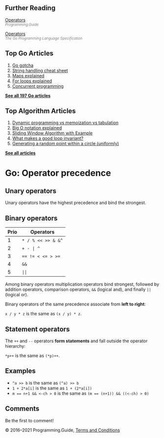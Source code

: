 <span class="underline"></span>

<span class="underline"></span>

Further Reading
---------------

[Operators](operators.html)  
<span style="color: grey; font-style: italic; font-size: smaller">Programming.Guide</span>

[Operators](https://golang.org/ref/spec#Operators)  
<span style="color: grey; font-style: italic; font-size: smaller">The Go Programming Language Specification</span>

Top Go Articles
---------------

1.  [Go gotcha](go-gotcha.html)
2.  [String handling cheat sheet](string-functions-reference-cheat-sheet.html)
3.  [Maps explained](maps-explained.html)
4.  [For loops explained](for-loop.html)
5.  [Concurrent programming](go-concurrency-tutorial.html)

[**See all 197 Go articles**](index.html)

<span class="underline"></span>

Top Algorithm Articles
----------------------

1.  [Dynamic programming vs memoization vs tabulation](../dynamic-programming-vs-memoization-vs-tabulation.html)
2.  [Big O notation explained](../big-o-notation-explained.html)
3.  [Sliding Window Algorithm with Example](../sliding-window-example.html)
4.  [What makes a good loop invariant?](../what-makes-a-good-loop-invariant.html)
5.  [Generating a random point within a circle (uniformly)](../random-point-within-circle.html)

[**See all articles**](../index.html)

Go: Operator precedence
=======================

Unary operators
---------------

Unary operators have the highest precedence and bind the strongest.

Binary operators
----------------

<table><thead><tr class="header"><th>Prio</th><th>Operators</th></tr></thead><tbody><tr class="odd"><td>1</td><td><code>*</code>  <code>/</code>  <code>%</code>  <code>&lt;&lt;</code>  <code>&gt;&gt;</code>  <code>&amp;</code>  <code>&amp;^</code></td></tr><tr class="even"><td>2</td><td><code>+</code>  <code>-</code>  <code>|</code>  <code>^</code></td></tr><tr class="odd"><td>3</td><td><code>==</code>  <code>!=</code>  <code>&lt;</code>  <code>&lt;=</code>  <code>&gt;</code>  <code>&gt;=</code></td></tr><tr class="even"><td>4</td><td><code>&amp;&amp;</code></td></tr><tr class="odd"><td>5</td><td><code>||</code></td></tr></tbody></table>

Among binary operators multiplication operators bind strongest, followed by addition operators, comparison operators, `&&` (logical and), and finally `||` (logical or).

Binary operators of the same precedence associate from **left to right**:

`x / y * z` is the same as `(x / y) * z`.

Statement operators
-------------------

The `++` and `--` operators **form statements** and fall outside the operator hierarchy:

`*p++` is the same as `(*p)++`.

Examples
--------

-   `^a >> b` is the same as `(^a) >> b`
-   `1 + 2*a[i]` is the same as `1 + (2*a[i])`
-   `m == n+1 && <-ch > 0` is the same as `(m == (n+1)) && ((<-ch) > 0)`

Comments
--------

Be the first to comment!

© 2016–2021 Programming.Guide, [Terms and Conditions](../terms-and-conditions.html)
